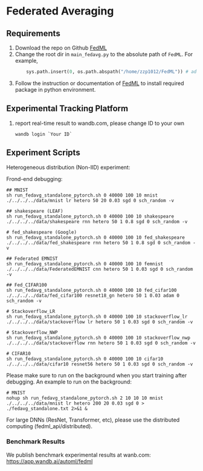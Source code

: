 # Federated Averaging

## Requirements

1. Download the repo on Github [FedML](https://github.com/FedML-AI/FedML)
2. Change the root dir in `main_fedavg.py` to the absolute path of `FedML`. For example,
    ```python
        sys.path.insert(0, os.path.abspath("/home/zzp1012/FedML")) # add the root dir of FedML
    ```
3. Follow the instruction or documentation of [FedML](https://github.com/FedML-AI/FedML) to install required package in python environment.

## Experimental Tracking Platform 

1. report real-time result to wandb.com, please change ID to your own
    ```
    wandb login `Your ID`
    ```

## Experiment Scripts
Heterogeneous distribution (Non-IID) experiment:

Frond-end debugging:
``` 
## MNIST
sh run_fedavg_standalone_pytorch.sh 0 40000 100 10 mnist ./../../../data/mnist lr hetero 50 20 0.03 sgd 0 sch_random -v

## shakespeare (LEAF)
sh run_fedavg_standalone_pytorch.sh 0 40000 100 10 shakespeare ./../../../data/shakespeare rnn hetero 50 1 0.8 sgd 0 sch_random -v

# fed_shakespeare (Google)
sh run_fedavg_standalone_pytorch.sh 0 40000 100 10 fed_shakespeare ./../../../data/fed_shakespeare rnn hetero 50 1 0.8 sgd 0 sch_random -v

## Federated EMNIST
sh run_fedavg_standalone_pytorch.sh 0 40000 100 10 femnist ./../../../data/FederatedEMNIST cnn hetero 50 1 0.03 sgd 0 sch_random -v

## Fed_CIFAR100
sh run_fedavg_standalone_pytorch.sh 0 40000 100 10 fed_cifar100 ./../../../data/fed_cifar100 resnet18_gn hetero 50 1 0.03 adam 0 sch_random -v

# Stackoverflow_LR
sh run_fedavg_standalone_pytorch.sh 0 40000 100 10 stackoverflow_lr ./../../../data/stackoverflow lr hetero 50 1 0.03 sgd 0 sch_random -v

# Stackoverflow_NWP
sh run_fedavg_standalone_pytorch.sh 0 40000 100 10 stackoverflow_nwp ./../../../data/stackoverflow rnn hetero 50 1 0.03 sgd 0 sch_random -v

# CIFAR10
sh run_fedavg_standalone_pytorch.sh 0 40000 100 10 cifar10 ./../../../data/cifar10 resnet56 hetero 50 1 0.03 sgd 0 sch_random -v
```

Please make sure to run on the background when you start training after debugging. An example to run on the background:
``` 
# MNIST
nohup sh run_fedavg_standalone_pytorch.sh 2 10 10 10 mnist ./../../../data/mnist lr hetero 200 20 0.03 sgd 0 > ./fedavg_standalone.txt 2>&1 &
```

For large DNNs (ResNet, Transformer, etc), please use the distributed computing (fedml_api/distributed). 


### Benchmark Results
We publish benchmark experimental results at wanb.com: \
https://app.wandb.ai/automl/fedml
